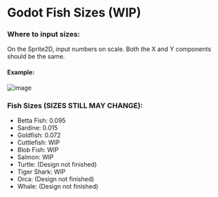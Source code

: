 # Godot Fish Sizes (WIP)

### Where to input sizes: 
On the Sprite2D, input numbers on scale. Both the X and Y components should be the same. 
#### Example:
![image](https://github.com/PhilipC6/Kujira-ISP/assets/111088925/3088531e-7b29-48f0-941a-5257838edb5b)

### Fish Sizes (SIZES STILL MAY CHANGE):
- Betta Fish: 0.095
- Sardine: 0.015
- Goldfish: 0.072
- Cuttlefish: WIP
- Blob Fish: WIP
- Salmon: WIP
- Turtle: (Design not finished)
- Tiger Shark: WIP
- Orca: (Design not finished)
- Whale: (Design not finished)
